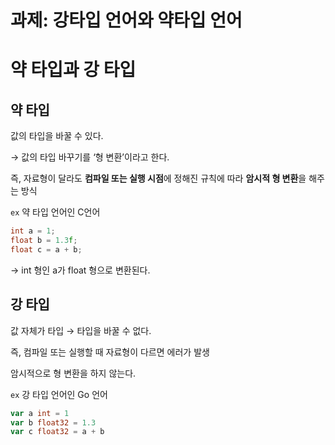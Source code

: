 # 과제: 강타입 언어와 약타입 언어

# 약 타입과 강 타입

## 약 타입

값의 타입을 바꿀 수 있다.

→ 값의 타입 바꾸기를 ‘형 변환’이라고 한다.

즉, 자료형이 달라도 **컴파일 또는 실행 시점**에 정해진 규칙에 따라 **암시적 형 변환**을 해주는 방식

`ex` 약 타입 언어인 C언어

```c
int a = 1;
float b = 1.3f;
float c = a + b; 
```

→ int 형인 a가 float 형으로 변환된다.

## 강 타입

값 자체가 타입 → 타입을 바꿀 수 없다.

즉, 컴파일 또는 실행할 때 자료형이 다르면 에러가 발생

암시적으로 형 변환을 하지 않는다.

`ex` 강 타입 언어인 Go 언어

```go
var a int = 1
var b float32 = 1.3
var c float32 = a + b
```